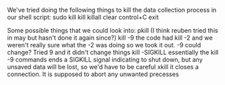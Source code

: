 We've tried doing the following things to kill the data collection process in our shell script:
sudo kill
kill
killall
clear
control+C
exit

Some possible things that we could look into:
pkill (I think reuben tried this in may but hasn't done it again since?)
kill -9 <processID> the code had kill -2 and we weren't really sure what the -2 was doing so we took it out. -9 could change? Tried 9 and it didn't change things
kill -SIGKILL <processID>  essentially the kill -9 commands ends a SIGKILL signal indicating to shut down, but any unsaved data will be lost, so we'd have to be careful
xkill <resource> it closes a connection. It is supposed to abort any unwanted precesses

